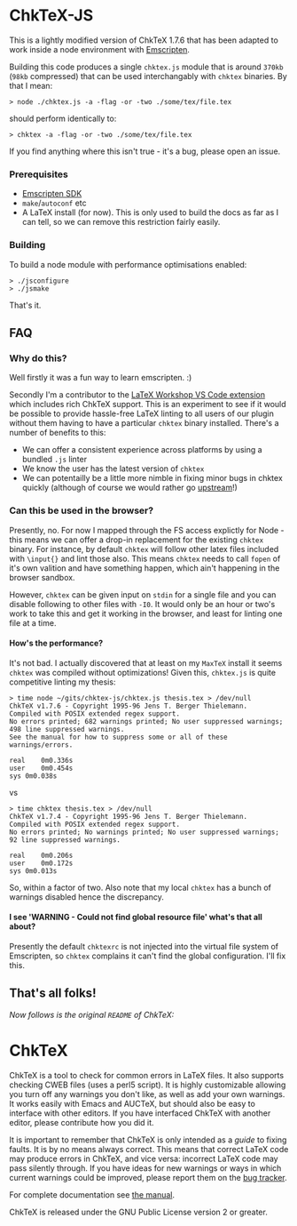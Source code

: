 ChkTeX-JS
=========

This is a lightly modified version of ChkTeX 1.7.6 that has been adapted to
work inside a node environment with
[Emscripten](https://github.com/kripken/emscripten).

Building this code produces a single `chktex.js` module that is around `370kb` (`98kb` compressed) that can be used interchangably with `chktex` binaries. By that I mean:
```
> node ./chktex.js -a -flag -or -two ./some/tex/file.tex
```
should perform identically to:
```
> chktex -a -flag -or -two ./some/tex/file.tex
```
If you find anything where this isn't true - it's a bug, please open an issue.

### Prerequisites

- [Emscripten SDK](https://kripken.github.io/emscripten-site/docs/getting_started/downloads.html)
- `make`/`autoconf` etc
- A LaTeX install (for now). This is only used to build the docs as far as I can tell, so we can remove this restriction fairly easily.

### Building

To build a node module with performance optimisations enabled:
```
> ./jsconfigure
> ./jsmake
```
That's it.

## FAQ

### Why do this?

Well firstly it was a fun way to learn emscripten. :)

Secondly I'm a contributor to the [LaTeX Workshop VS Code extension](https://github.com/James-Yu/LaTeX-Workshop) which includes rich ChkTeX support. This is an experiment to see if it would be possible to provide hassle-free LaTeX linting to all users of our plugin without them having to have a particular `chktex` binary installed. There's a number of benefits to this:
- We can offer a consistent experience across platforms by using a bundled `.js` linter
- We know the user has the latest version of `chktex`
- We can potentailly be a little more nimble in fixing minor bugs in chktex quickly (although of course we would rather go [upstream](http://www.nongnu.org/chktex/)!)


### Can this be used in the browser?

Presently, no. For now I mapped through the FS access explictly for Node - this means we can offer a drop-in replacement for the existing `chktex` binary. For instance, by default `chktex` will follow other latex files included with `\input{}` and lint those also. This means `chktex` needs to call `fopen` of it's own valition and have something happen, which ain't happening in the browser sandbox.

However, `chktex` can be given input on `stdin` for a single file and you can disable following to other files with `-I0`. It would only be an hour or two's work to take this and get it working in the browser, and least for linting one file at a time.

#### How's the performance?

It's not bad. I actually discovered that at least on my `MaxTeX` install it seems `chktex` was compiled without optimizations! Given this, `chktex.js` is quite competitive linting my thesis:
```
> time node ~/gits/chktex-js/chktex.js thesis.tex > /dev/null
ChkTeX v1.7.6 - Copyright 1995-96 Jens T. Berger Thielemann.
Compiled with POSIX extended regex support.
No errors printed; 682 warnings printed; No user suppressed warnings; 498 line suppressed warnings.
See the manual for how to suppress some or all of these warnings/errors.

real	0m0.336s
user	0m0.454s
sys	0m0.038s
```
vs
```
> time chktex thesis.tex > /dev/null
ChkTeX v1.7.4 - Copyright 1995-96 Jens T. Berger Thielemann.
Compiled with POSIX extended regex support.
No errors printed; No warnings printed; No user suppressed warnings; 92 line suppressed warnings.

real	0m0.206s
user	0m0.172s
sys	0m0.013s
```

So, within a factor of two. Also note that my local `chktex` has a bunch of warnings disabled hence the discrepancy.


#### I see 'WARNING - Could not find global resource file' what's that all about?

Presently the default `chktexrc` is not injected into the virtual file system of Emscripten, so `chktex` complains it can't find the global configuration. I'll fix this.

## That's all folks!

_Now follows is the original `README` of ChkTeX:_

ChkTeX
======

ChkTeX is a tool to check for common errors in LaTeX files.  It also
supports checking CWEB files (uses a perl5 script).  It is highly
customizable allowing you turn off any warnings you don't like, as
well as add your own warnings.  It works easily with Emacs and AUCTeX,
but should also be easy to interface with other editors.  If you have
interfaced ChkTeX with another editor, please contribute how you did
it.

It is important to remember that ChkTeX is only intended as a *guide*
to fixing faults.  It is by no means always correct.  This means that
correct LaTeX code may produce errors in ChkTeX, and vice versa:
incorrect LaTeX code may pass silently through.  If you have ideas for
new warnings or ways in which current warnings could be improved,
please report them on the
[bug tracker](https://savannah.nongnu.org/bugs/?group=chktex).

For complete documentation see [the manual](http://www.nongnu.org/chktex/ChkTeX.pdf).

ChkTeX is released under the GNU Public License version 2 or greater.
